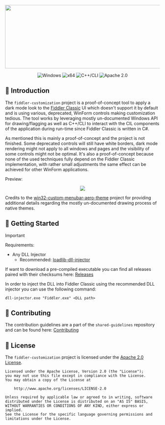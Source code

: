 <p align="center">  
    <img src="https://tools.etdon.com/placeholder-image/generate?width=830&height=207&background-color=3E5879,213555&text=fiddler-customizer&text-color=FFFFFF" width=830 height=207>    
</p>

<div align="center">

![Windows](https://img.shields.io/badge/Windows-white?style=for-the-badge&logo=github&label=Platform&color=%230173b3)
![x64](https://img.shields.io/badge/x64-white?style=for-the-badge&logo=mingww64&label=Architecture&color=%233fb911)
![C++/CLI](https://img.shields.io/badge/C%2B%2B%2FCLI-white?style=for-the-badge&logo=c%2B%2B&label=Language&color=%2300599C)
![Apache 2.0](https://img.shields.io/badge/Apache%202.0-white?style=for-the-badge&logo=apache&label=License&color=%23D22128)

</div>

## 🔰 Introduction

The `fiddler-customization` project is a proof-of-concept tool to apply a dark mode look to the [Fiddler Classic](https://www.telerik.com/fiddler/fiddler-classic) UI which doesn't support it by default and is using
various, deprecated, WinForm controls making customization tedious. The tool works by leveraging mostly un-documented Windows API for drawing/flagging as well as C++/CLI to interact with the CIL components of the application
during run-time since Fiddler Classic is written in C#.

As mentioned this is mainly a proof-of-concept and the project is not finished. Some deprecated controls will still have white borders, dark mode rendering might not apply to all windows and pages and the visibility of some
controls might not be optimal. It's also a proof-of-concept because none of the used techniques fully depend on the Fiddler Classic implementation, with rather small adjustments the same effect can be achieved for other
WinForm applications.

Preview:
<p align="center">  
    <img src="https://i.imgur.com/Ao2jq36.png">    
</p>

Credits to the [win32-custom-menubar-aero-theme](https://github.com/adzm/win32-custom-menubar-aero-theme) project for providing additional details regarding the mostly un-documented drawing process of native themes.

## 🚀 Getting Started

> [!IMPORTANT]
> Requirements:
> - Any DLL Injector
>   - Recommended: [loadlib-dll-injector](https://github.com/etdon/loadlib-dll-injector)

If want to download a pre-compiled executable you can find all releases paired with their checksums here: [Releases](https://github.com/etdon/fiddler-customizer/releases)

In order to inject the DLL into Fiddler Classic using the recommended DLL injector you can use the following command:
```
dll-injector.exe "Fiddler.exe" <DLL path>
```
## 🫴 Contributing
The contribution guidelines are a part of the `shared-guidelines` repository and can be found here: [Contributing][contributing]

## 📄 License
The `fiddler-customization` project is licensed under the [Apache 2.0 License][license].
```
Licensed under the Apache License, Version 2.0 (the "License");
you may not use this file except in compliance with the License.
You may obtain a copy of the License at

    http://www.apache.org/licenses/LICENSE-2.0

Unless required by applicable law or agreed to in writing, software
distributed under the License is distributed on an "AS IS" BASIS,
WITHOUT WARRANTIES OR CONDITIONS OF ANY KIND, either express or implied.
See the License for the specific language governing permissions and
limitations under the License.
```

[contributing]: https://github.com/etdon/shared-guidelines/blob/main/CONTRIBUTING.md
[license]: https://github.com/etdon/fiddler-customizer/blob/master/LICENSE

